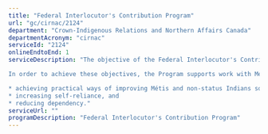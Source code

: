 ```yaml
---
title: "Federal Interlocutor's Contribution Program"
url: "gc/cirnac/2124"
department: "Crown-Indigenous Relations and Northern Affairs Canada"
departmentAcronym: "cirnac"
serviceId: "2124"
onlineEndtoEnd: 1
serviceDescription: "The objective of the Federal Interlocutor's Contribution Program is to help to build capacity, and to maintain a relationship based on trust and respect between off-reserve Métis and Non-Status Indian people and the Government of Canada. This is achieved by: maintaining political relations with their representative organizations; acting as the point of contact within the federal government; acting as an advocate of their issues within Cabinet; entering into contribution agreements to help to build organizational and institutional capacity; and, building stronger linkages with provincial governments.

In order to achieve these objectives, the Program supports work with Métis, non-status Indian and off-reserve Aboriginal organizations towards:

* achieving practical ways of improving Métis and non-status Indians socio-economic conditions,
* increasing self-reliance, and
* reducing dependency."
serviceUrl: ""
programDescription: "Federal Interlocutor's Contribution Program"
---
```

